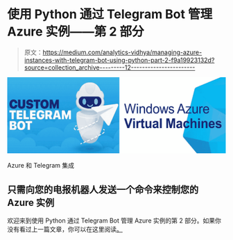 # 使用 Python 通过 Telegram Bot 管理 Azure 实例——第 2 部分

> 原文：<https://medium.com/analytics-vidhya/managing-azure-instances-with-telegram-bot-using-python-part-2-f9a19923132d?source=collection_archive---------12----------------------->

![](img/74686c9f17227779cead03f7f763629c.png)

Azure 和 Telegram 集成

## 只需向您的电报机器人发送一个命令来控制您的 Azure 实例

欢迎来到使用 Python 通过 Telegram Bot 管理 Azure 实例的第 2 部分。如果你没有看过上一篇文章，你可以在这里阅读[。](/@rishabh.rathod100/managing-azure-resources-using-telegram-bot-part-1-c67fd2aca143)